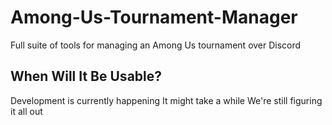 # Among-Us-Tournament-Manager
Full suite of tools for managing an Among Us tournament over Discord

## When Will It Be Usable?
Development is currently happening
It might take a while
We're still figuring it all out
